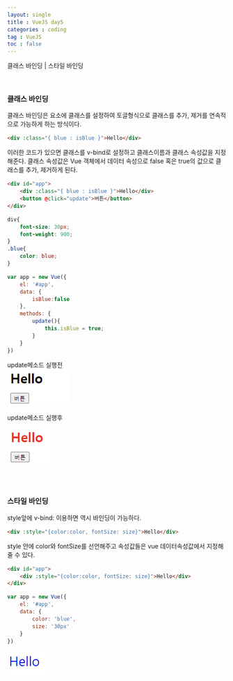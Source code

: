 ```yaml
---
layout: single
title : VueJS day5
categories : coding
tag : VueJS
toc : false
---
```


클래스 바인딩 \| 스타일 바인딩

<br>

### 클래스 바인딩

클래스 바인딩은 요소에 클래스를 설정하여 토글형식으로 클래스를 추가, 제거를 연속적으로 가능하게 하는 방식이다.

```html
<div :class="{ blue : isBlue }">Hello</div>
```

이러한 코드가 있으면 클래스를 v-bind로 설정하고 클래스이름과 클래스 속성값을 지정해준다. 클래스 속성값은 Vue 객체에서 데이터 속성으로 false 혹은 true의 값으로 클래스를 추가, 제거하게 된다.

```html
<div id="app">
    <div :class="{ blue : isBlue }">Hello</div>
    <button @click="update">버튼</button>
</div>
```

```css
div{
    font-size: 30px;
    font-weight: 900;
}
.blue{
    color: blue;
}
```

```javascript
var app = new Vue({
    el: '#app',
    data: {
        isBlue:false
    },
    methods: {
        update(){
            this.isBlue = true;
        }
    }
})
```

update메소드 실행전<br>![vue5_1](https://github.com/YUNCHANYEONG/YUNCHANYEONG.github.io/blob/master/assets/images/coding_img/Vue5_1.PNG?raw=true)

update메소드 실행후<br>

![vue5_2](https://github.com/YUNCHANYEONG/YUNCHANYEONG.github.io/blob/master/assets/images/coding_img/Vue5_2.PNG?raw=true)

<br>

<br>

### 스타일 바인딩

style앞에 v-bind: 이용하면 역시 바인딩이 가능하다. 

```html
<div :style="{color:color, fontSize: size}">Hello</div>
```

style 안에 color와 fontSize를 선언해주고 속성값들은 vue 데이터속성값에서 지정해줄 수 있다.

```html
<div id="app">
    <div :style="{color:color, fontSize: size}">Hello</div>
</div>
```

```javascript
var app = new Vue({
    el: '#app',
    data: {
        color: 'blue',
        size: '30px'
    }
})
```

![vue5_3](https://github.com/YUNCHANYEONG/YUNCHANYEONG.github.io/blob/master/assets/images/coding_img/Vue5_3.PNG?raw=true)